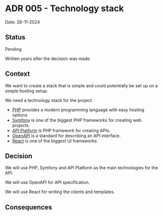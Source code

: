 # ADR 005 - Technology stack

Date: 26-11-2024

## Status

Pending

Written years after the decision was made.

## Context

We want to create a stack that is simple and could potentially be set up on a simple hosting setup.

We need a technology stack for the project.

* [PHP](https://www.php.net/) provides a modern programming language with easy hosting options.
* [Symfony](https://symfony.com/) is one of the biggest PHP frameworks for creating web projects.
* [API Platform](https://api-platform.com/) is PHP framework for creating APIs.
* [OpenAPI](https://www.openapis.org/) is a standard for describing an API interface.
* [React](https://react.dev/) is one of the biggest UI frameworks.

## Decision

We will use PHP, Symfony and API Platform as the main technologies for the API.

We will use OpenAPI for API specification.

We will use React for writing the clients and templates.

## Consequences
